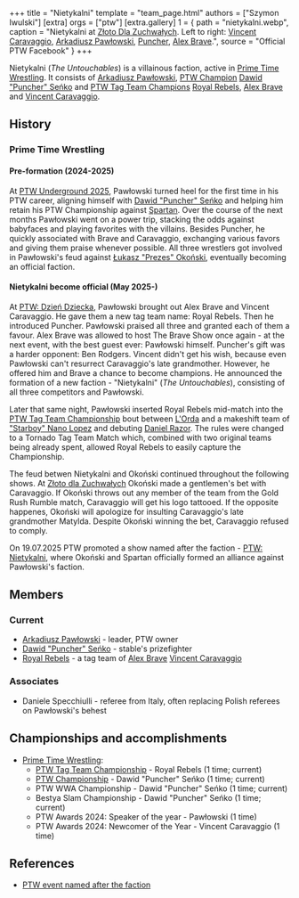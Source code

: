 +++
title = "Nietykalni"
template = "team_page.html"
authors = ["Szymon Iwulski"]
[extra]
orgs = ["ptw"]
[extra.gallery]
1 = { path = "nietykalni.webp", caption = "Nietykalni at [Złoto Dla Zuchwałych](@/e/ptw/2025-06-28-ptw-zloto-dla-zuchwalych.md). Left to right: [Vincent Caravaggio](@/w/vincent-caravaggio.md), [Arkadiusz Pawłowski](@/w/pan-pawlowski.md), [Puncher](@/w/puncher.md), [Alex Brave](@/w/alex-brave.md).", source = "Official PTW Facebook" }
+++

Nietykalni (_The Untouchables_) is a villainous faction, active in [Prime Time Wrestling](@/o/ptw.md). It consists of [Arkadiusz Pawłowski](@/w/pan-pawlowski.md), [PTW Champion](@/c/ptw-championship.md) [Dawid "Puncher" Seńko](@/w/puncher.md) and [PTW Tag Team Champions](@/c/ptw-tag-team-championship.md) [Royal Rebels](@/tt/royal-rebels.md), [Alex Brave](@/w/alex-brave.md) and [Vincent Caravaggio](@/w/vincent-caravaggio.md).

## History

### Prime Time Wrestling

#### Pre-formation (2024-2025)

At [PTW Underground 2025](@/e/ptw/2024-12-07-ptw-underground-25.md), Pawłowski turned heel for the first time in his PTW career, aligning himself with [Dawid "Puncher" Seńko](@/w/puncher.md) and helping him retain his PTW Championship against [Spartan](@/w/spartan.md). Over the course of the next months Pawłowski went on a power trip, stacking the odds against babyfaces and playing favorites with the villains. Besides Puncher, he quickly associated with Brave and Caravaggio, exchanging various favors and giving them praise whenever possible. All three wrestlers got involved in Pawłowski's feud against [Łukasz "Prezes" Okoński](@/w/lukasz-okonski.md), eventually becoming an official faction.

#### Nietykalni become official (May 2025-)

At [PTW: Dzień Dziecka](@/e/ptw/2025-05-31-ptw-dzien-dziecka.md), Pawłowski brought out Alex Brave and Vincent Caravaggio. He gave them a new tag team name: Royal Rebels. Then he introduced Puncher. Pawłowski praised all three and granted each of them a favour. Alex Brave was allowed to host The Brave Show once again - at the next event, with the best guest ever: Pawłowski himself. Puncher's gift was a harder opponent: Ben Rodgers. Vincent didn't get his wish, because even Pawłowski can't resurrect Caravaggio's late grandmother. However, he offered him and Brave a chance to become champions. He announced the formation of a new faction - "Nietykalni" (_The Untouchables_), consisting of all three competitors and Pawłowski.

Later that same night, Pawłowski inserted Royal Rebels mid-match into the [PTW Tag Team Championship](@/c/ptw-tag-team-championship.md) bout between [L'Orda](@/tt/l-orda.md) and a makeshift team of ["Starboy" Nano Lopez](@/w/nano-lopez.md) and debuting [Daniel Razor](@/w/daniel-razor.md). The rules were changed to a Tornado Tag Team Match which, combined with two original teams being already spent, allowed Royal Rebels to easily capture the Championship.

The feud betwen Nietykalni and Okoński continued throughout the following shows. At [Złoto dla Zuchwałych](@/e/ptw/2025-06-28-ptw-zloto-dla-zuchwalych.md) Okoński made a gentlemen's bet with Caravaggio. If Okoński throws out any member of the team from the Gold Rush Rumble match, Caravaggio will get his logo tattooed. If the opposite happenes, Okoński will apologize for insulting Caravaggio's late grandmother Matylda. Despite Okoński winning the bet, Caravaggio refused to comply.

On 19.07.2025 PTW promoted a show named after the faction - [PTW: Nietykalni](@/e/ptw/2025-07-19-ptw-nietykalni.md), where Okoński and Spartan officially formed an alliance against Pawłowski's faction.

## Members

### Current

* [Arkadiusz Pawłowski](@/w/pan-pawlowski.md) - leader, PTW owner
* [Dawid "Puncher" Seńko](@/w/puncher.md) - stable's prizefighter
* [Royal Rebels](@/tt/royal-rebels.md) - a tag team of [Alex Brave](@/w/alex-brave.md) [Vincent Caravaggio](@/w/vincent-caravaggio.md)

### Associates

* Daniele Specchiulli - referee from Italy, often replacing Polish referees on Pawłowski's behest
 
## Championships and accomplishments

* [Prime Time Wrestling](@/o/ptw.md):
  - [PTW Tag Team Championship](@/c/ptw-tag-team-championship.md) - Royal Rebels (1 time; current)
  - [PTW Championship](@/c/ptw-championship.md) - Dawid "Puncher" Seńko (1 time; current)
  - PTW WWA Championship - Dawid "Puncher" Seńko (1 time; current)
  - Bestya Slam Championship - Dawid "Puncher" Seńko (1 time; current)
  - PTW Awards 2024: Speaker of the year - Pawłowski (1 time)
  - PTW Awards 2024: Newcomer of the Year - Vincent Caravaggio (1 time)

## References 

* [PTW event named after the faction](https://www.facebook.com/events/967015402116667)
